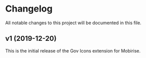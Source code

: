 # Changelog

All notable changes to this project will be documented in this file.

## v1 (2019-12-20)

This is the initial release of the Gov Icons extension for Mobirise.